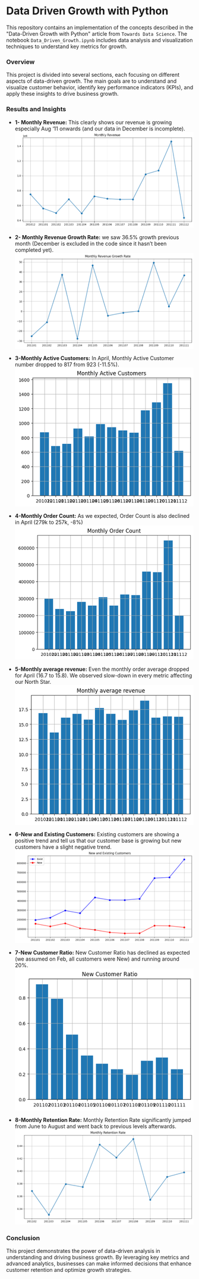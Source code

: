 # Data Driven Growth with Python
This repository contains an implementation of the concepts described in the "Data-Driven Growth with Python" article from `Towards Data Science`. The notebook `Data_Driven_Growth.ipynb` includes data analysis and visualization techniques to understand key metrics for growth.
### Overview
This project is divided into several sections, each focusing on different aspects of data-driven growth. The main goals are to understand and visualize customer behavior, identify key performance indicators (KPIs), and apply these insights to drive business growth.
### Results and Insights
- **1- Monthly Revenue:** This clearly shows our revenue is growing especially Aug ‘11 onwards (and our data in December is incomplete).
![picture](1-Monthly_Revenue.png)

- **2- Monthly Revenue Growth Rate:** we saw 36.5% growth previous month (December is excluded in the code since it hasn’t been completed yet).
![picture](2-Monthly_Revenue_Growth_Rate.png)

- **3-Monthly Active Customers:** In April, Monthly Active Customer number dropped to 817 from 923 (-11.5%).
![picture](3-Monthly_Active_Customers.png)

- **4-Monthly Order Count:** As we expected, Order Count is also declined in April (279k to 257k, -8%)
![picture](4-Monthly_Order_Count.png)

- **5-Monthly average revenue:** Even the monthly order average dropped for April (16.7 to 15.8). We observed slow-down in every metric affecting our North Star.
![picture](5-Monthly_average_revenue.png)

- **6-New and Existing Customers:** Existing customers are showing a positive trend and tell us that our customer base is growing but new customers have a slight negative trend.
![picture](6-New_and_Existing_Customers.png)

- **7-New Customer Ratio:** New Customer Ratio has declined as expected (we assumed on Feb, all customers were New) and running around 20%.
![picture](7-New_Customer_Ratio.png)

- **8-Monthly Retention Rate:** Monthly Retention Rate significantly jumped from June to August and went back to previous levels afterwards.
![picture](8-Monthly_Retention_Rate.png)

### Conclusion
This project demonstrates the power of data-driven analysis in understanding and driving business growth. By leveraging key metrics and advanced analytics, businesses can make informed decisions that enhance customer retention and optimize growth strategies.